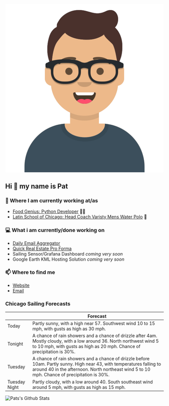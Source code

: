 [![Social banner for p-j-falconer](https://raw.githubusercontent.com/P-J-FALCONER/P-J-FALCONER/master/assets/avataaars.svg)](https://patfalconer.com/)
## Hi :wave: my name is Pat

### 💼 Where I am currently working at/as
- [Food Genius: Python Developer](https://getfoodgenius.com/) 🍔🐍
- [Latin School of Chicago: Head Coach Varisty Mens Water Polo](https://www.latinschool.org/) 🤽


### 💻 What i am currently/done working on
 - [Daily Email Aggregator](https://github.com/P-J-FALCONER/dott_daily_mail)
 - [Quick Real Estate Pro Forma](https://github.com/P-J-FALCONER/henry)
 - Sailing Sensor/Grafana Dashboard *coming very soon*
 - Google Earth KML Hosting Solution *coming very soon*

### 📫 Where to find me
 - [Website](https://patfalconer.com/)
 - [Email](mailto:patrick.j.falconer@gmail.com)


### Chicago Sailing Forecasts
|   | Forecast  |
|---|---|
| Today | Partly sunny, with a high near 57. Southwest wind 10 to 15 mph, with gusts as high as 30 mph. |
| Tonight | A chance of rain showers and a chance of drizzle after 4am. Mostly cloudy, with a low around 36. North northwest wind 5 to 10 mph, with gusts as high as 20 mph. Chance of precipitation is 30%. |
| Tuesday | A chance of rain showers and a chance of drizzle before 10am. Partly sunny. High near 43, with temperatures falling to around 40 in the afternoon. North northeast wind 5 to 10 mph. Chance of precipitation is 30%. |
| Tuesday Night | Partly cloudy, with a low around 40. South southeast wind around 5 mph, with gusts as high as 15 mph. |

![Pats's Github Stats](https://github-readme-stats.vercel.app/api?username=p-j-falconer&show_icons=true&theme=radical)
